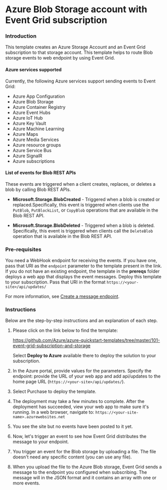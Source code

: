 # Azure Blob Storage account with Event Grid subscription

### Introduction
This template creates an Azure Storage Account and an Event Grid subscription to that storage account. This template helps to route Blob storage events to web endpoint by using Event Grid.

#### Azure services supported
Currently, the following Azure services support sending events to Event Grid:

- Azure App Configuration
- Azure Blob Storage
- Azure Container Registry
- Azure Event Hubs
- Azure IoT Hub
- Azure Key Vault
- Azure Machine Learning
- Azure Maps
- Azure Media Services
- Azure resource groups
- Azure Service Bus
- Azure SignalR
- Azure subscriptions

#### List of events for Blob REST APIs
These events are triggered when a client creates, replaces, or deletes a blob by calling Blob REST APIs.

- **Microsoft.Storage.BlobCreated**	- Triggered when a blob is created or replaced.Specifically, this event is triggered when clients use the `PutBlob`, `PutBlockList`, or `CopyBlob` operations that are available in the Blob REST API.

- **Microsoft.Storage.BlobDeleted**	- Triggered when a blob is deleted. Specifically, this event is triggered when clients call the `DeleteBlob` operation that is available in the Blob REST API.

### Pre-requisites

You need a WebHook endpoint for receiving the events. If you have one, pass that URI as the `endpoint` parameter to the template present in the link. If you do not have an existing endpoint, the template in the **prereqs** folder deploys a web app that displays the event messages. Deploy this template to your subscription. Pass that URI in the format `https://<your-site>/api/updates/`

For more information, see [Create a message endpoint](https://docs.microsoft.com/azure/event-grid/custom-event-quickstart#create-a-message-endpoint).

### Instructions

Below are the step-by-step instructions and an explanation of each step. 

1. Please click on the link below to find the template:

   https://github.com/Azure/azure-quickstart-templates/tree/master/101-event-grid-subscription-and-storage 
   
   Select **Deploy to Azure** available there to deploy the solution to your subscription. 
   
2. In the Azure portal, provide values for the parameters. Specify the endpoint: provide the URL of your web app and add api/updates to the home page URL (`https://<your-site>/api/updates/`).

3. Select Purchase to deploy the template.

4. The deployment may take a few minutes to complete. After the deployment has succeeded, view your web app to make sure it's running. In a web browser, navigate to: `https://<your-site-name>.azurewebsites.net`

5. You see the site but no events have been posted to it yet.

6. Now, let's trigger an event to see how Event Grid distributes the message to your endpoint.

7. You trigger an event for the Blob storage by uploading a file. The file doesn't need any specific content (you can use any file).

8. When you upload the file to the Azure Blob storage, Event Grid sends a message to the endpoint you configured when subscribing. The message will in the JSON format and it contains an array with one or more events.
